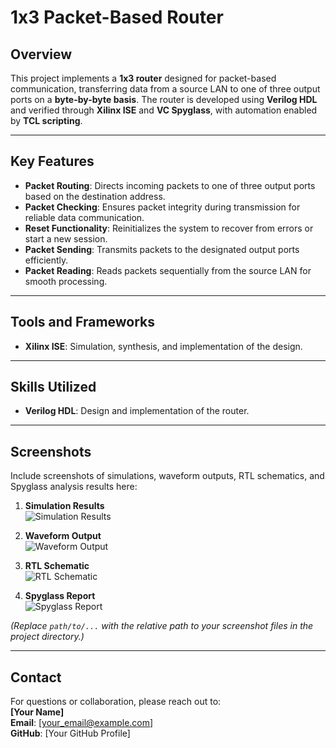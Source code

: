 # 1x3 Packet-Based Router  

## Overview  
This project implements a **1x3 router** designed for packet-based communication, transferring data from a source LAN to one of three output ports on a **byte-by-byte basis**. The router is developed using **Verilog HDL** and verified through **Xilinx ISE** and **VC Spyglass**, with automation enabled by **TCL scripting**.  

---

## Key Features  
- **Packet Routing**: Directs incoming packets to one of three output ports based on the destination address.  
- **Packet Checking**: Ensures packet integrity during transmission for reliable data communication.  
- **Reset Functionality**: Reinitializes the system to recover from errors or start a new session.  
- **Packet Sending**: Transmits packets to the designated output ports efficiently.  
- **Packet Reading**: Reads packets sequentially from the source LAN for smooth processing.  

---

## Tools and Frameworks  
- **Xilinx ISE**: Simulation, synthesis, and implementation of the design.  

---

## Skills Utilized  
- **Verilog HDL**: Design and implementation of the router.  

---

## Screenshots  
Include screenshots of simulations, waveform outputs, RTL schematics, and Spyglass analysis results here:  

1. **Simulation Results**  
   ![Simulation Results](path/to/simulation_screenshot.png)  

2. **Waveform Output**  
   ![Waveform Output](path/to/waveform_screenshot.png)  

3. **RTL Schematic**  
   ![RTL Schematic](path/to/rtl_schematic_screenshot.png)  

4. **Spyglass Report**  
   ![Spyglass Report](path/to/spyglass_report_screenshot.png)  

*(Replace `path/to/...` with the relative path to your screenshot files in the project directory.)*  

---

## Contact  
For questions or collaboration, please reach out to:  
**[Your Name]**  
**Email**: [your_email@example.com]  
**GitHub**: [Your GitHub Profile]  
